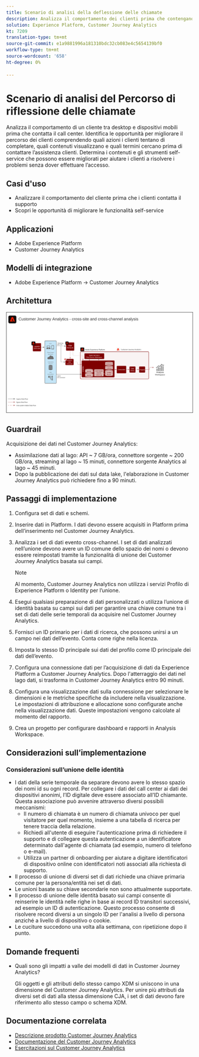 ```yaml
---
title: Scenario di analisi della deflessione delle chiamate
description: Analizza il comportamento dei clienti prima che contengano il call center.
solution: Experience Platform, Customer Journey Analytics
kt: 7209
translation-type: tm+mt
source-git-commit: e1a9881996a181310bdc32cb083e4c5654139bf0
workflow-type: tm+mt
source-wordcount: '658'
ht-degree: 0%

---
```



# Scenario di analisi del Percorso di riflessione delle chiamate

Analizza il comportamento di un cliente tra desktop e dispositivi mobili prima che contatta il call center. Identifica le opportunità per migliorare il percorso dei clienti comprendendo quali azioni i clienti tentano di completare, quali contenuti visualizzano e quali termini cercano prima di contattare l’assistenza clienti. Determina i contenuti e gli strumenti self-service che possono essere migliorati per aiutare i clienti a risolvere i problemi senza dover effettuare l’accesso.

## Casi d&#39;uso

* Analizzare il comportamento del cliente prima che i clienti contatta il supporto
* Scopri le opportunità di migliorare le funzionalità self-service

## Applicazioni

* Adobe Experience Platform
* Customer Journey Analytics

## Modelli di integrazione

* Adobe Experience Platform → Customer Journey Analytics

## Architettura

<img src="assets/CJA.svg" alt="Architettura di riferimento per la blueprint del Customer Journey Analytics" style="border:1px solid #4a4a4a" />

## Guardrail

Acquisizione dei dati nel Customer Journey Analytics:

* Assimilazione dati al lago: API ~ 7 GB/ora, connettore sorgente ~ 200 GB/ora, streaming al lago ~ 15 minuti, connettore sorgente Analytics al lago ~ 45 minuti.
* Dopo la pubblicazione dei dati sul data lake, l&#39;elaborazione in Customer Journey Analytics può richiedere fino a 90 minuti.

## Passaggi di implementazione

1. Configura set di dati e schemi.
1. Inserire dati in Platform.
I dati devono essere acquisiti in Platform prima dell’inserimento nel Customer Journey Analytics.
1. Analizza i set di dati evento cross-channel.
I set di dati analizzati nell’unione devono avere un ID comune dello spazio dei nomi o devono essere reimpostati tramite la funzionalità di unione dei Customer Journey Analytics basata sui campi. 

   >[!NOTE]
   >
   >Al momento, Customer Journey Analytics non utilizza i servizi Profilo di Experience Platform o Identity per l’unione.

1. Esegui qualsiasi preparazione di dati personalizzati o utilizza l’unione di identità basata su campi sui dati per garantire una chiave comune tra i set di dati delle serie temporali da acquisire nel Customer Journey Analytics.
1. Fornisci un ID primario per i dati di ricerca, che possono unirsi a un campo nei dati dell’evento. Conta come righe nella licenza.
1. Imposta lo stesso ID principale sui dati del profilo come ID principale dei dati dell’evento.
1. Configura una connessione dati per l’acquisizione di dati da Experience Platform a Customer Journey Analytics. Dopo l&#39;atterraggio dei dati nel lago dati, si trasforma in Customer Journey Analytics entro 90 minuti.
1. Configura una visualizzazione dati sulla connessione per selezionare le dimensioni e le metriche specifiche da includere nella visualizzazione. Le impostazioni di attribuzione e allocazione sono configurate anche nella visualizzazione dati. Queste impostazioni vengono calcolate al momento del rapporto.
1. Crea un progetto per configurare dashboard e rapporti in Analysis Workspace.

## Considerazioni sull’implementazione

### Considerazioni sull’unione delle identità

* I dati della serie temporale da separare devono avere lo stesso spazio dei nomi id su ogni record. Per collegare i dati del call center ai dati dei dispositivi anonimi, l’ID digitale deve essere associato all’ID chiamante. Questa associazione può avvenire attraverso diversi possibili meccanismi:
   * Il numero di chiamata è un numero di chiamata univoco per quel visitatore per quel momento, insieme a una tabella di ricerca per tenere traccia della relazione.
   * Richiedi all&#39;utente di eseguire l&#39;autenticazione prima di richiedere il supporto e di collegare questa autenticazione a un identificatore determinato dall&#39;agente di chiamata (ad esempio, numero di telefono o e-mail).
   * Utilizza un partner di onboarding per aiutare a digitare identificatori di dispositivo online con identificatori noti associati alla richiesta di supporto.
* Il processo di unione di diversi set di dati richiede una chiave primaria comune per la persona/entità nei set di dati.
* Le unioni basate su chiave secondarie non sono attualmente supportate.
* Il processo di unione delle identità basato sui campi consente di reinserire le identità nelle righe in base ai record ID transitori successivi, ad esempio un ID di autenticazione. Questo processo consente di risolvere record diversi a un singolo ID per l&#39;analisi a livello di persona anziché a livello di dispositivo o cookie.
* Le cuciture succedono una volta alla settimana, con ripetizione dopo il punto.

## Domande frequenti

* Quali sono gli impatti a valle dei modelli di dati in Customer Journey Analytics?

   Gli oggetti e gli attributi dello stesso campo XDM si uniscono in una dimensione del Customer Journey Analytics. Per unire più attributi da diversi set di dati alla stessa dimensione CJA, i set di dati devono fare riferimento allo stesso campo o schema XDM.

## Documentazione correlata

* [Descrizione prodotto Customer Journey Analytics](https://helpx.adobe.com/legal/product-descriptions/customer-journey-analytics.html)
* [Documentazione del Customer Journey Analytics](https://experienceleague.adobe.com/docs/customer-journey-analytics.html)
* [Esercitazioni sul Customer Journey Analytics](https://experienceleague.adobe.com/docs/customer-journey-analytics-learn/tutorials/overview.html)
